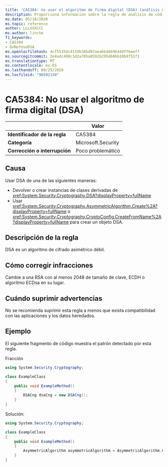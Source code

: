 ```yaml
---
title: 'CA5384: no usar el algoritmo de firma digital (DSA) (análisis de código)'
description: Proporciona información sobre la regla de análisis de código CA5384, incluidas las causas, cómo corregir las infracciones y cuándo suprimirlas.
ms.date: 05/18/2020
ms.topic: reference
author: LLLXXXCCC
ms.author: linche
f1_keywords:
- CA5384
- DoNotUseDSA
ms.openlocfilehash: 4cf5535dc9159b38bd97aea6bd4696449ff6eeff
ms.sourcegitcommit: 2e4adc490c1d2a705a0592b295d606b10b9f51f1
ms.translationtype: MT
ms.contentlocale: es-ES
ms.lasthandoff: 09/25/2020
ms.locfileid: "96592150"
---
```

# <a name="ca5384-do-not-use-digital-signature-algorithm-dsa"></a>CA5384: No usar el algoritmo de firma digital (DSA)

| | Valor |
|-|-|
| **Identificador de la regla** |CA5384|
| **Categoría** |Microsoft.Security|
| **Corrección o interrupción** |Poco problemático|

## <a name="cause"></a>Causa

Usar DSA de una de las siguientes maneras:

- Devolver o crear instancias de clases derivadas de <xref:System.Security.Cryptography.DSA?displayProperty=fullName>
- Usar <xref:System.Security.Cryptography.AsymmetricAlgorithm.Create%2A?displayProperty=fullName> o <xref:System.Security.Cryptography.CryptoConfig.CreateFromName%2A?displayProperty=fullName> para crear un objeto DSA.

## <a name="rule-description"></a>Descripción de la regla

DSA es un algoritmo de cifrado asimétrico débil.

## <a name="how-to-fix-violations"></a>Cómo corregir infracciones

Cambie a una RSA con al menos 2048 de tamaño de clave, ECDH o algoritmo ECDsa en su lugar.

## <a name="when-to-suppress-warnings"></a>Cuándo suprimir advertencias

No se recomienda suprimir esta regla a menos que exista compatibilidad con las aplicaciones y los datos heredados.

## <a name="example"></a>Ejemplo

El siguiente fragmento de código muestra el patrón detectado por esta regla.

Fracción

```csharp
using System.Security.Cryptography;

class ExampleClass
{
    public void ExampleMethod()
    {
        DSACng dsaCng = new DSACng();
    }
}
```

Solución:

```csharp
using System.Security.Cryptography;

class ExampleClass
{
    public void ExampleMethod()
    {
        AsymmetricAlgorithm asymmetricAlgorithm = AsymmetricAlgorithm.Create("ECDsa");
    }
}
```
